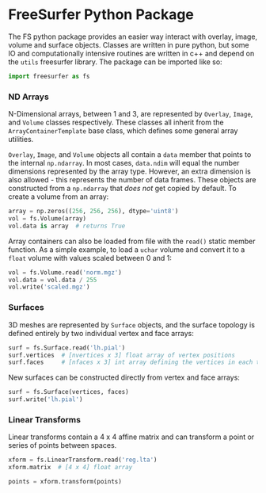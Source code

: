
# FreeSurfer Python Package

The FS python package provides an easier way interact with overlay, image, volume and surface objects. Classes are written in pure python, but some IO and computationally intensive routines are written in c++ and depend on the `utils` freesurfer library. The package can be imported like so:

```python
import freesurfer as fs
```

### ND Arrays

N-Dimensional arrays, between 1 and 3, are represented by `Overlay`, `Image`, and `Volume` classes respectively. These classes all inherit from the `ArrayContainerTemplate` base class, which defines some general array utilities.

`Overlay`, `Image`, and `Volume` objects all contain a `data` member that points to the internal `np.ndarray`. In most cases, `data.ndim` will equal the number dimensions represented by the array type. However, an extra dimension is also allowed - this represents the number of data frames. These objects are constructed from a `np.ndarray` that *does not* get copied by default. To create a volume from an array:

```python
array = np.zeros((256, 256, 256), dtype='uint8')
vol = fs.Volume(array)
vol.data is array  # returns True
```

Array containers can also be loaded from file with the `read()` static member function. As a simple example, to load a `uchar` volume and convert it to a `float` volume with values scaled between 0 and 1:

```python
vol = fs.Volume.read('norm.mgz')
vol.data = vol.data / 255
vol.write('scaled.mgz')
```

### Surfaces

3D meshes are represented by `Surface` objects, and the surface topology is defined entirely by two individual vertex and face arrays:

```python
surf = fs.Surface.read('lh.pial')
surf.vertices  # [nvertices x 3] float array of vertex positions
surf.faces     # [nfaces x 3] int array defining the vertices in each triangle
```

New surfaces can be constructed directly from vertex and face arrays:

```python
surf = fs.Surface(vertices, faces)
surf.write('lh.pial')
```

### Linear Transforms

Linear transforms contain a 4 x 4 affine matrix and can transform a point or series of points between spaces.

```python
xform = fs.LinearTransform.read('reg.lta')
xform.matrix  # [4 x 4] float array 

points = xform.transform(points)
```
